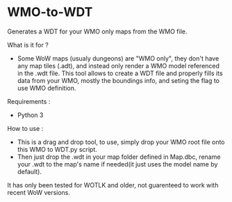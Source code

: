 # WMO-to-WDT
Generates a WDT for your WMO only maps from the WMO file.

What is it for ?
- Some WoW maps (usualy dungeons) are "WMO only", they don't have any map tiles (.adt), and instead only render a WMO model referenced in the .wdt file. This tool allows to create a WDT file and properly fills its data from your WMO, mostly the boundings info, and seting the flag to use WMO definition.

Requirements :
- Python 3

How to use : 
- This is a drag and drop tool, to use, simply drop your WMO root file onto this WMO to WDT.py script.
- Then just drop the .wdt in your map folder defined in Map.dbc, rename your .wdt to the map's name if needed(it just uses the model name by default).

It has only been tested for WOTLK and older, not guarenteed to work with recent WoW versions.
